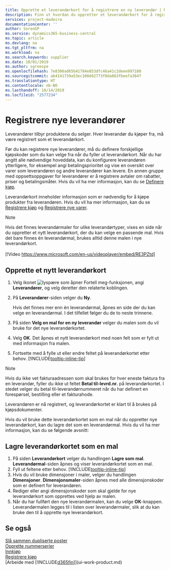 ```yaml
---
title: Opprette et leverandørkort for å registrere en ny leverandør | Microsoft-dokumentasjon
description: Finn ut hvordan du oppretter et leverandørkort for å registrere en ny leverandør.
services: project-madeira
documentationcenter: ''
author: SorenGP
ms.service: dynamics365-business-central
ms.topic: article
ms.devlang: na
ms.tgt_pltfrm: na
ms.workload: na
ms.search.keywords: supplier
ms.date: 10/01/2019
ms.author: sgroespe
ms.openlocfilehash: 7e8306ad65b41784e853dfc46a41c2deee997180
ms.sourcegitcommit: ab4141739a53ec100d42773f0da863fbeefa384f
ms.translationtype: HT
ms.contentlocale: nb-NO
ms.lasthandoff: 10/14/2019
ms.locfileid: "2577234"
---
```

# <a name="register-new-vendors"></a>Registrere nye leverandører
Leverandører tilbyr produktene du selger. Hver leverandør du kjøper fra, må være registrert som et leverandørkort.

Før du kan registrere nye leverandører, må du definere forskjellige kjøpskoder som du kan velge fra når du fyller ut leverandørkort. Når du har angitt alle nødvendige hoveddata, kan du konfigurere leverandøren ytterligere, for eksempel angi betalingsprioritet og vise en oversikt over varer som leverandøren og andre leverandører kan levere. En annen gruppe med oppsettsoppgaver for leverandører er å registrere avtaler om rabatter, priser og betalingsmåter. Hvis du vil ha mer informasjon, kan du se [Definere kjøp](purchasing-setup-purchasing.md).

Leverandørkort inneholder informasjon som er nødvendig for å kjøpe produkter fra leverandøren. Hvis du vil ha mer informasjon, kan du se [Registrere kjøp](purchasing-how-record-purchases.md) og [Registrere nye varer](inventory-how-register-new-items.md).

> [!NOTE]  
>   Hvis det finnes leverandørmaler for ulike leverandørtyper, vises en side når du oppretter et nytt leverandørkort, der du kan velge en passende mal. Hvis det bare finnes én leverandørmal, brukes alltid denne malen i nye leverandørkort.
<br><br>
> [!Video https://www.microsoft.com/en-us/videoplayer/embed/RE3PZtd]

## <a name="to-create-a-new-vendor-card"></a>Opprette et nytt leverandørkort
1. Velg ikonet ![lyspære som åpner Fortell meg-funksjonen](media/ui-search/search_small.png "Fortell hva du vil gjøre"), angi **Leverandører**, og velg deretter den relaterte koblingen.  
2. På **Leverandører**-siden velger du **Ny**.

    Hvis det finnes mer enn én leverandørmal, åpnes en side der du kan velge en leverandørmal. I det tilfellet følger du de to neste trinnene.
3. På siden **Velg en mal for en ny leverandør** velger du malen som du vil bruke for det nye leverandørkortet.
4. Velg **OK**. Det åpnes et nytt leverandørkort med noen felt som er fylt ut med informasjon fra malen.
5. Fortsette med å fylle ut eller endre feltet på leverandørkortet etter behov. [!INCLUDE[tooltip-inline-tip](includes/tooltip-inline-tip_md.md)]

> [!NOTE]  
>   Hvis du ikke vet fakturaadressen som skal brukes for hver eneste faktura fra en leverandør, fyller du ikke ut feltet **Betal til-levrd.nr.** på leverandørkortet. I stedet velger du betal til-leverandørnummeret når du har definert en forespørsel, bestilling eller et fakturahode.

Leverandøren er nå registrert, og leverandørkortet er klart til å brukes på kjøpsdokumenter.

Hvis du vil bruke dette leverandørkortet som en mal når du oppretter nye leverandørkort, kan du lagre det som en leverandørmal. Hvis du vil ha mer informasjon, kan du se følgende avsnitt:

## <a name="to-save-the-vendor-card-as-a-template"></a>Lagre leverandørkortet som en mal
1. På siden **Leverandørkort** velger du handlingen **Lagre som mal**. **Leverandørmal**-siden åpnes og viser leverandørkortet som en mal.
2. Fyll ut feltene etter behov. [!INCLUDE[tooltip-inline-tip](includes/tooltip-inline-tip_md.md)]
3. Hvis du vil bruke dimensjoner i maler, velger du handlingen **Dimensjoner**. **Dimensjonsmaler**-siden åpnes med alle dimensjonskoder som er definert for leverandøren.
4. Rediger eller angi dimensjonskoder som skal gjelde for nye leverandørkort som opprettes ved hjelp av malen.
5. Når du har fullført den nye leverandørmalen, kan du velge **OK**-knappen.  
   Leverandørmalen legges til i listen over leverandørmaler, slik at du kan bruke den til å opprette nye leverandørkort.

## <a name="see-also"></a>Se også
[Slå sammen dupliserte poster](sales-how-merge-duplicate-records.md)  
[Opprette nummerserier](ui-create-number-series.md)  
[Innkjøp](purchasing-manage-purchasing.md)  
[Registrere kjøp](purchasing-how-record-purchases.md)   
[Arbeide med [!INCLUDE[d365fin](includes/d365fin_md.md)]](ui-work-product.md)  

